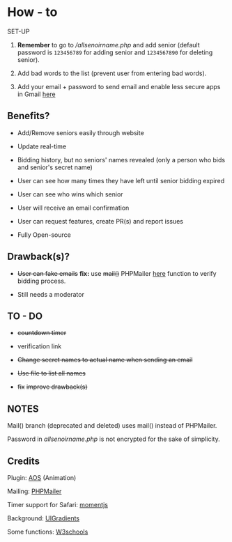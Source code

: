 
# How - to

SET-UP

1. **Remember** to go to _/allsenoirname.php_ and add senior (default password is ```123456789``` for adding senior and ```1234567890``` for deleting senior).

2. Add bad words to the list (prevent user from entering bad words). 

3. Add your email + password to send email and enable less secure apps in Gmail [here](https://support.google.com/accounts/answer/6010255?hl=en)

## Benefits?

+ Add/Remove seniors easily through website 

+ Update real-time

+ Bidding history, but no seniors' names revealed (only a person who bids and senior's secret name)

+ User can see how many times they have left until senior bidding expired 

+ User can see who wins which senior

+ User will receive an email confirmation 

+ User can request features, create PR(s) and report issues

+ Fully Open-source

## Drawback(s)?

+ ~~User can fake emails~~
**fix:**
use ~~mail()~~ PHPMailer [here](https://github.com/PHPMailer/PHPMailer) function to verify bidding process. 

+ Still needs a moderator

## TO - DO

+ ~~countdown timer~~

+ verification link

+ ~~Change secret names to actual name when sending an email~~

+ ~~Use file to list all names~~

+ ~~fix~~ ~~improve drawback(s)~~

## NOTES

Mail() branch (deprecated and deleted) uses mail() instead of PHPMailer. 

Password in _allsenoirname.php_ is not encrypted for the sake of simplicity.

## Credits

Plugin: [AOS](https://michalsnik.github.io/aos/) (Animation)

Mailing: [PHPMailer](https://github.com/PHPMailer/PHPMailer) 

Timer support for Safari: [momentjs](https://momentjs.com/)

Background: [UIGradients](https://uigradients.com/#Terminal)

Some functions: [W3schools](https://www.w3schools.com/)



